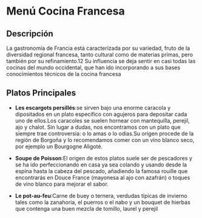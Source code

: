 # Menú Cocina Francesa

## Descripción
La gastronomía de Francia está caracterizada por su variedad, fruto de la diversidad regional francesa, tanto cultural como de materias primas, pero también por su refinamiento.1​2​ Su influencia se deja sentir en casi todas las cocinas del mundo occidental, que han ido incorporando a sus bases conocimientos técnicos de la cocina francesa

## Platos Principales
- **Les escargots persillés**:se sirven bajo una enorme caracola y dipositados en un plato específico con agujeros para depositar cada uno de ellos.Los caracoles se suelen hornear con mantequilla, perejil, ajo y chalot. Sin lugar a dudas, nos encontramos con un plato que siempre trae controversia: o lo amas o lo odias.Su origen procede de la región de Borgoña y lo recomendamos comer con un vino blanco seco, por ejemplo un Bourgogne Aligoté.

- **Soupe de Poisson**:El origen de estos platos suele ser de pescadores y se ha ido perfeccionando en casa ya sea colando y usando desde la espina hasta la cabeza del pescado, añadiendo la famosa rouille que encontrarás en Douce France (mayonesa al ajo con azafrán) o toques de vino blanco para mejorar el sabor.

- **Le pot-au-feu**:Carne de buey o ternera, verdudas típicas de invierno tales como la zanahoria, el puerros o el nabo y un bouquet de hierbas que contenga una buen mezcla de tomillo, laurel y perejil